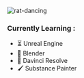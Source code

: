 ![rat-dancing](https://github.com/projectWXP/projectWXP/assets/164468141/942b6a9c-a66c-42a2-8931-25aa04697084)

### Currently Learning :
- ⏳ Unreal Engine 
- 🎯 Blender
- 🎥 Davinci Resolve
- 🖌 Substance Painter

</br>
